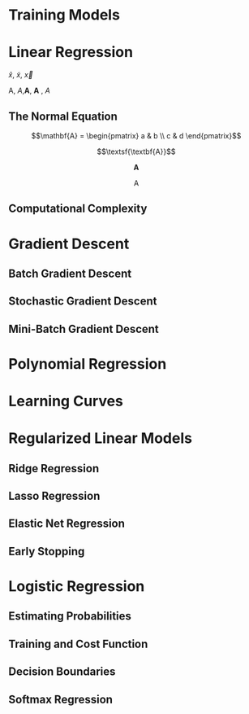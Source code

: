 # Training Models



# Linear Regression
$\hat{x}$, $\tilde{x}$, $\vec{x}$




A, *A*,**A**, $\textbf{A}$ , $A$


## The Normal Equation

```math
\mathbf{A} = \begin{pmatrix} a & b \\ c & d \end{pmatrix}
```



$$\textsf{\textbf{A}}$$

$$\textbf{A}$$

$$\textsf{A}$$


## Computational Complexity







# Gradient Descent
## Batch Gradient Descent
## Stochastic Gradient Descent
## Mini-Batch Gradient Descent



# Polynomial Regression







# Learning Curves







# Regularized Linear Models


## Ridge Regression
## Lasso Regression
## Elastic Net Regression
## Early Stopping








# Logistic Regression


## Estimating Probabilities
## Training and Cost Function
## Decision Boundaries
## Softmax Regression


